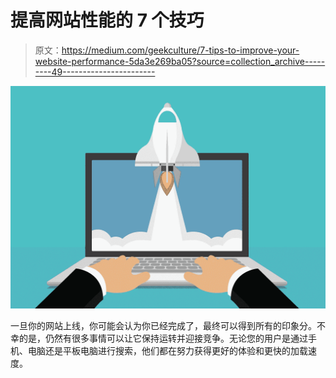 # 提高网站性能的 7 个技巧

> 原文：<https://medium.com/geekculture/7-tips-to-improve-your-website-performance-5da3e269ba05?source=collection_archive---------49----------------------->

![](img/9a42f096695e4793fb5605d3eeabbe7c.png)

一旦你的网站上线，你可能会认为你已经完成了，最终可以得到所有的印象分。不幸的是，仍然有很多事情可以让它保持运转并迎接竞争。无论您的用户是通过手机、电脑还是平板电脑进行搜索，他们都在努力获得更好的体验和更快的加载速度。